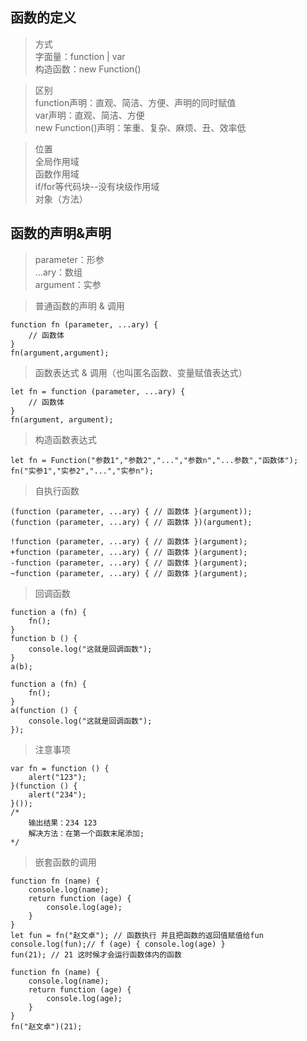 ## 函数的定义
> 方式\
  字面量：function | var\
  构造函数：new Function()

> 区别\
  function声明：直观、简洁、方便、声明的同时赋值\
  var声明：直观、简洁、方便\
  new Function()声明：笨重、复杂、麻烦、丑、效率低

> 位置\
  全局作用域\
  函数作用域\
  if/for等代码块--没有块级作用域\
  对象（方法）

## 函数的声明&声明

> parameter：形参\
> ...ary：数组\
> argument：实参

> 普通函数的声明 & 调用
```
function fn (parameter, ...ary) {
    // 函数体
}
fn(argument,argument);
```

> 函数表达式 & 调用（也叫匿名函数、变量赋值表达式）
```
let fn = function (parameter, ...ary) {
    // 函数体
}
fn(argument, argument);
```

> 构造函数表达式
```
let fn = Function("参数1","参数2","...","参数n","...参数","函数体");
fn("实参1","实参2","...","实参n");
```

> 自执行函数
```
(function (parameter, ...ary) { // 函数体 }(argument));
(function (parameter, ...ary) { // 函数体 })(argument);

!function (parameter, ...ary) { // 函数体 }(argument);
+function (parameter, ...ary) { // 函数体 }(argument);
-function (parameter, ...ary) { // 函数体 }(argument);
~function (parameter, ...ary) { // 函数体 }(argument);
```

> 回调函数
```
function a (fn) {
    fn();
}
function b () {
    console.log("这就是回调函数");
}
a(b);
```
```
function a (fn) {
    fn();
}
a(function () {
    console.log("这就是回调函数");
});
```

> 注意事项
```
var fn = function () {
    alert("123");
}(function () {
    alert("234");
}());
/*
    输出结果：234 123
    解决方法：在第一个函数末尾添加;
*/
```

> 嵌套函数的调用
```
function fn (name) {
    console.log(name);
    return function (age) {
        console.log(age);
    }
}
let fun = fn("赵文卓"); // 函数执行 并且把函数的返回值赋值给fun
console.log(fun);// f (age) { console.log(age) }
fun(21); // 21 这时候才会运行函数体内的函数
```
```
function fn (name) {
    console.log(name);
    return function (age) {
        console.log(age);
    }
}
fn("赵文卓")(21);
```